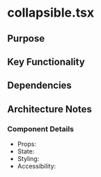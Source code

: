 # collapsible.tsx

## Purpose

## Key Functionality

## Dependencies

## Architecture Notes

### Component Details
- Props: 
- State: 
- Styling: 
- Accessibility: 
